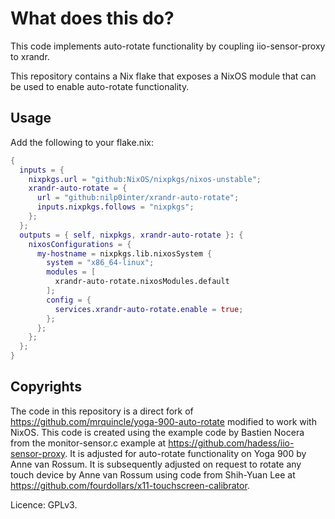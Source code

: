 # What does this do?

This code implements auto-rotate functionality by coupling iio-sensor-proxy to xrandr.

This repository contains a Nix flake that exposes a NixOS module that can be used to enable auto-rotate functionality.

## Usage

Add the following to your flake.nix:

```nix
{
  inputs = {
    nixpkgs.url = "github:NixOS/nixpkgs/nixos-unstable";
    xrandr-auto-rotate = {
      url = "github:nilp0inter/xrandr-auto-rotate";
      inputs.nixpkgs.follows = "nixpkgs";
    };
  };
  outputs = { self, nixpkgs, xrandr-auto-rotate }: {
    nixosConfigurations = {
      my-hostname = nixpkgs.lib.nixosSystem {
        system = "x86_64-linux";
        modules = [
          xrandr-auto-rotate.nixosModules.default
        ];
        config = {
          services.xrandr-auto-rotate.enable = true;
        };
      };
    };
  };
}
```

## Copyrights

The code in this repository is a direct fork of <https://github.com/mrquincle/yoga-900-auto-rotate> modified to work with NixOS.
This code is created using the example code by Bastien Nocera from the monitor-sensor.c example at <https://github.com/hadess/iio-sensor-proxy>. 
It is adjusted for auto-rotate functionality on Yoga 900 by Anne van Rossum.
It is subsequently adjusted on request to rotate any touch device by Anne van Rossum using code from Shih-Yuan Lee at <https://github.com/fourdollars/x11-touchscreen-calibrator>.

Licence: GPLv3.
